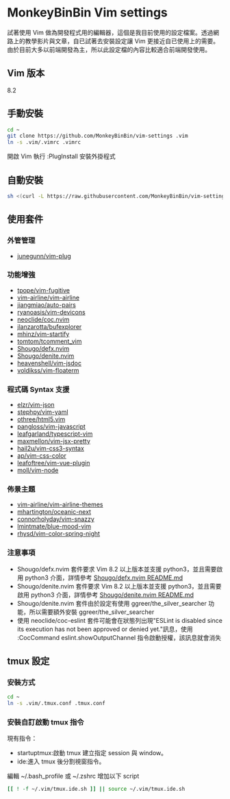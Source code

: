 # MonkeyBinBin Vim settings

試著使用 Vim 做為開發程式用的編輯器，這個是我目前使用的設定檔案。透過網路上的教學影片與文章，自已試著去安裝設定讓 Vim 更接近自已使用上的需要。由於目前大多以前端開發為主，所以此設定檔的內容比較適合前端開發使用。

## Vim 版本

8.2

## 手動安裝

```bash
cd ~
git clone https://github.com/MonkeyBinBin/vim-settings .vim
ln -s .vim/.vimrc .vimrc
```

開啟 Vim 執行 :PlugInstall 安裝外掛程式

## 自動安裝

```bash
sh <(curl -L https://raw.githubusercontent.com/MonkeyBinBin/vim-settings/main/utils/install.sh)
```

## 使用套件

### 外管管理

- [junegunn/vim-plug](https://github.com/junegunn/vim-plug)

### 功能增強

- [tpope/vim-fugitive](https://github.com/tpope/vim-fugitive)
- [vim-airline/vim-airline](https://github.com/vim-airline/vim-airline)
- [jiangmiao/auto-pairs](https://github.com/jiangmiao/auto-pairs)
- [ryanoasis/vim-devicons](https://github.com/ryanoasis/vim-devicons)
- [neoclide/coc.nvim](https://github.com/neoclide/coc.nvim)
- [jlanzarotta/bufexplorer](https://github.com/jlanzarotta/bufexplorer)
- [mhinz/vim-startify](https://github.com/mhinz/vim-startify)
- [tomtom/tcomment_vim](https://github.com/tomtom/tcomment_vim)
- [Shougo/defx.nvim](https://github.com/Shougo/defx.nvim)
- [Shougo/denite.nvim](https://github.com/Shougo/denite.nvim)
- [heavenshell/vim-jsdoc](https://github.com/heavenshell/vim-jsdoc)
- [voldikss/vim-floaterm](https://github.com/voldikss/vim-floaterm)

### 程式碼 Syntax 支援

- [elzr/vim-json](https://github.com/elzr/vim-json)
- [stephpy/vim-yaml](https://github.com/stephpy/vim-yaml)
- [othree/html5.vim](https://github.com/othree/html5.vim)
- [pangloss/vim-javascript](https://github.com/pangloss/vim-javascript)
- [leafgarland/typescript-vim](https://github.com/leafgarland/typescript-vim)
- [maxmellon/vim-jsx-pretty](https://github.com/MaxMEllon/vim-jsx-pretty)
- [hail2u/vim-css3-syntax](https://github.com/hail2u/vim-css3-syntax)
- [ap/vim-css-color](https://github.com/ap/vim-css-color)
- [leafoftree/vim-vue-plugin](https://github.com/leafOfTree/vim-vue-plugin)
- [moll/vim-node](https://github.com/moll/vim-node)

### 佈景主題

- [vim-airline/vim-airline-themes](https://github.com/vim-airline/vim-airline-themes)
- [mhartington/oceanic-next](https://github.com/mhartington/oceanic-next)
- [connorholyday/vim-snazzy](https://github.com/connorholyday/vim-snazzy)
- [lmintmate/blue-mood-vim](https://github.com/lmintmate/blue-mood-vim)
- [rhysd/vim-color-spring-night](https://github.com/rhysd/vim-color-spring-night)

### 注意事項

- Shougo/defx.nvim 套件要求 Vim 8.2 以上版本並支援 python3，並且需要啟用 python3 介面，詳情參考 [Shougo/defx.nvim README.md](https://github.com/Shougo/defx.nvim)
- Shougo/denite.nvim 套件要求 Vim 8.2 以上版本並支援 python3，並且需要啟用 python3 介面，詳情參考 [Shougo/denite.nvim README.md](https://github.com/Shougo/denite.nvim)
- Shougo/denite.nvim 套件由於設定有使用 ggreer/the_silver_searcher 功能，所以需要額外安裝 ggreer/the_silver_searcher
- 使用 neoclide/coc-eslint 套件可能會在狀態列出現"ESLint is disabled since its execution has not been approved or denied yet."訊息，使用 :CocCommand eslint.showOutputChannel 指令啟動授權，該訊息就會消失

## tmux 設定

### 安裝方式
```bash
cd ~
ln -s .vim/.tmux.conf .tmux.conf
```

### 安裝自訂啟動 tmux 指令
現有指令：
- startuptmux:啟動 tmux 建立指定 session 與 window。
- ide:進入 tmux 後分割視窗指令。

編輯 ~/.bash_profile 或 ~/.zshrc 增加以下 script
```bash
[[ ! -f ~/.vim/tmux.ide.sh ]] || source ~/.vim/tmux.ide.sh
```
